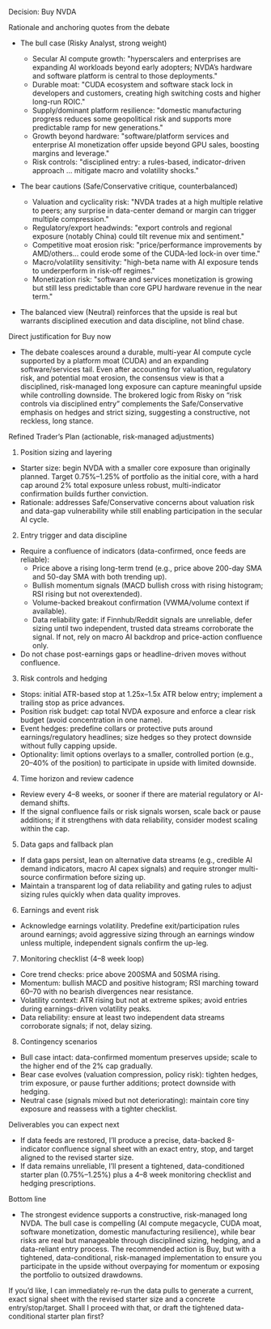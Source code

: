 Decision: Buy NVDA

Rationale and anchoring quotes from the debate

- The bull case (Risky Analyst, strong weight)
  - Secular AI compute growth: "hyperscalers and enterprises are expanding AI workloads beyond early adopters; NVDA’s hardware and software platform is central to those deployments."
  - Durable moat: "CUDA ecosystem and software stack lock in developers and customers, creating high switching costs and higher long-run ROIC."
  - Supply/dominant platform resilience: "domestic manufacturing progress reduces some geopolitical risk and supports more predictable ramp for new generations."
  - Growth beyond hardware: "software/platform services and enterprise AI monetization offer upside beyond GPU sales, boosting margins and leverage."
  - Risk controls: "disciplined entry: a rules-based, indicator-driven approach ... mitigate macro and volatility shocks."

- The bear cautions (Safe/Conservative critique, counterbalanced)
  - Valuation and cyclicality risk: "NVDA trades at a high multiple relative to peers; any surprise in data-center demand or margin can trigger multiple compression."
  - Regulatory/export headwinds: "export controls and regional exposure (notably China) could tilt revenue mix and sentiment."
  - Competitive moat erosion risk: "price/performance improvements by AMD/others... could erode some of the CUDA-led lock-in over time."
  - Macro/volatility sensitivity: "high-beta name with AI exposure tends to underperform in risk-off regimes."
  - Monetization risk: "software and services monetization is growing but still less predictable than core GPU hardware revenue in the near term."

- The balanced view (Neutral) reinforces that the upside is real but warrants disciplined execution and data discipline, not blind chase.

Direct justification for Buy now
- The debate coalesces around a durable, multi-year AI compute cycle supported by a platform moat (CUDA) and an expanding software/services tail. Even after accounting for valuation, regulatory risk, and potential moat erosion, the consensus view is that a disciplined, risk-managed long exposure can capture meaningful upside while controlling downside. The brokered logic from Risky on “risk controls via disciplined entry” complements the Safe/Conservative emphasis on hedges and strict sizing, suggesting a constructive, not reckless, long stance.

Refined Trader’s Plan (actionable, risk-managed adjustments)

1) Position sizing and layering
- Starter size: begin NVDA with a smaller core exposure than originally planned. Target 0.75%–1.25% of portfolio as the initial core, with a hard cap around 2% total exposure unless robust, multi-indicator confirmation builds further conviction.
- Rationale: addresses Safe/Conservative concerns about valuation risk and data-gap vulnerability while still enabling participation in the secular AI cycle.

2) Entry trigger and data discipline
- Require a confluence of indicators (data-confirmed, once feeds are reliable):
  - Price above a rising long-term trend (e.g., price above 200-day SMA and 50-day SMA with both trending up).
  - Bullish momentum signals (MACD bullish cross with rising histogram; RSI rising but not overextended).
  - Volume-backed breakout confirmation (VWMA/volume context if available).
  - Data reliability gate: if Finnhub/Reddit signals are unreliable, defer sizing until two independent, trusted data streams corroborate the signal. If not, rely on macro AI backdrop and price-action confluence only.
- Do not chase post-earnings gaps or headline-driven moves without confluence.

3) Risk controls and hedging
- Stops: initial ATR-based stop at 1.25x–1.5x ATR below entry; implement a trailing stop as price advances.
- Position risk budget: cap total NVDA exposure and enforce a clear risk budget (avoid concentration in one name).
- Event hedges: predefine collars or protective puts around earnings/regulatory headlines; size hedges so they protect downside without fully capping upside.
- Optionality: limit options overlays to a smaller, controlled portion (e.g., 20–40% of the position) to participate in upside with limited downside.

4) Time horizon and review cadence
- Review every 4–8 weeks, or sooner if there are material regulatory or AI-demand shifts.
- If the signal confluence fails or risk signals worsen, scale back or pause additions; if it strengthens with data reliability, consider modest scaling within the cap.

5) Data gaps and fallback plan
- If data gaps persist, lean on alternative data streams (e.g., credible AI demand indicators, macro AI capex signals) and require stronger multi-source confirmation before sizing up.
- Maintain a transparent log of data reliability and gating rules to adjust sizing rules quickly when data quality improves.

6) Earnings and event risk
- Acknowledge earnings volatility. Predefine exit/participation rules around earnings; avoid aggressive sizing through an earnings window unless multiple, independent signals confirm the up-leg.

7) Monitoring checklist (4–8 week loop)
- Core trend checks: price above 200SMA and 50SMA rising.
- Momentum: bullish MACD and positive histogram; RSI marching toward 60–70 with no bearish divergences near resistance.
- Volatility context: ATR rising but not at extreme spikes; avoid entries during earnings-driven volatility peaks.
- Data reliability: ensure at least two independent data streams corroborate signals; if not, delay sizing.

8) Contingency scenarios
- Bull case intact: data-confirmed momentum preserves upside; scale to the higher end of the 2% cap gradually.
- Bear case evolves (valuation compression, policy risk): tighten hedges, trim exposure, or pause further additions; protect downside with hedging.
- Neutral case (signals mixed but not deteriorating): maintain core tiny exposure and reassess with a tighter checklist.

Deliverables you can expect next
- If data feeds are restored, I’ll produce a precise, data-backed 8-indicator confluence signal sheet with an exact entry, stop, and target aligned to the revised starter size.
- If data remains unreliable, I’ll present a tightened, data-conditioned starter plan (0.75%–1.25%) plus a 4–8 week monitoring checklist and hedging prescriptions.

Bottom line
- The strongest evidence supports a constructive, risk-managed long NVDA. The bull case is compelling (AI compute megacycle, CUDA moat, software monetization, domestic manufacturing resilience), while bear risks are real but manageable through disciplined sizing, hedging, and a data-reliant entry process. The recommended action is Buy, but with a tightened, data-conditional, risk-managed implementation to ensure you participate in the upside without overpaying for momentum or exposing the portfolio to outsized drawdowns.

If you’d like, I can immediately re-run the data pulls to generate a current, exact signal sheet with the revised starter size and a concrete entry/stop/target. Shall I proceed with that, or draft the tightened data-conditional starter plan first?